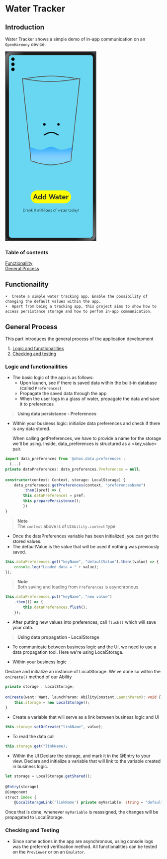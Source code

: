 # Water Tracker
## Introduction

Water Tracker shows a simple demo of in-app communication on an `OpenHarmony` device.

![image](images/screenshot.png)

### Table of contents
 [Functionaility](#functionaility)  
 [General Process](#general-process)

## Functionaility
    •  Create a simple water tracking app. Enable the possibility of changing the default values within the app.
    •  Apart from being a tracking app, this project aims to show how to access persistance storage and how to perfom in-app communication.

## General Process
This part introduces the general process of the application development  
1. [Logic and functionailities](#logic-and-functionailities)
2. [Checking and testing](#checking-and-testing)
    
### Logic and functionailities
- The basic logic of the app is as follows:
  -  Upon launch, see if there is saved data within the built-in database (called `Preferences`)
	-  Propagate the saved data through the app
  -  When the user logs in a glass of water, propagate the data and save it to preferences

>**Using data persistance - Preferences**

- Within your business logic:
	initialize data preferences and check if there is any data stored.
	
	When calling getPreferences, we have to provide a name for the storage we'll be using. 
	Inside, data_preferences is structured as a <key,value> pair.

```typescript
import data_preferences from '@ohos.data.preferences';
  (...)
private dataPreferences: data_preferences.Preferences = null;

constructor(context: Context, storage: LocalStorage) {
    data_preferences.getPreferences(context, "preferencesName")
        .then((pref) => {
	    this.dataPreferences = pref;
	    this.preparePersistence();
        })
}
```
> **Note**  
> The `context` above is of `UIAbility.context` type

- Once the dataPreferences variable has been initialized, you can get the stored values. 
- The defaultValue is the value that will be used if nothing was previously saved.


```typescript
this.dataPreferences.get("keyName", "defaultValue").then((value) => {
    console.log("Loaded data = " + value);
});

```

> **Note**  
> Both saving and loading from `Preferences` is asynchronous.

```typescript
this.dataPreferences.put("keyName", "new value")
    .then(() => {
        this.dataPreferences.flush();
    });
```

- After putting new values into preferences, call `flush()` which will save your data.

>**Using data propagation - LocalStorage**

- To communicate between business logic and the UI, we need to use a data propagation tool. Here we're using LocalStorage.

- Within your business logic

Declare and initialize an instance of LocalStorage. We've done so within the `onCreate()` method of our Ability

```typescript
private storage : LocalStorage;

onCreate(want: Want, launchParam: AbilityConstant.LaunchParam): void {
    this.storage = new LocalStorage();
}

```

- Create a variable that will serve as a link between business logic and UI

```typescript
this.storage.setOrCreate("linkName", value);
```

- To read the data call
```typescript
this.storage.get("linkName);
```

- Within the UI
Declare the storage, and mark it in the @Entry to your view.
Declare and initialize a variable that will link to the variable created in business logic.

```typescript
let storage = LocalStorage.getShared();

@Entry(storage)
@Component
struct Index {
    @LocalStorageLink('linkName') private myVariable: string = "default value";
```

Once that is done, whenever `myVariable` is reassigned, the changes will be propagated to LocalStorage.

### Checking and Testing
- Since some actions in the app are asynchronous, using console logs was the preferred verification method.
  All functionalities can be tested on the `Previewer` or on an `Emulator`.
